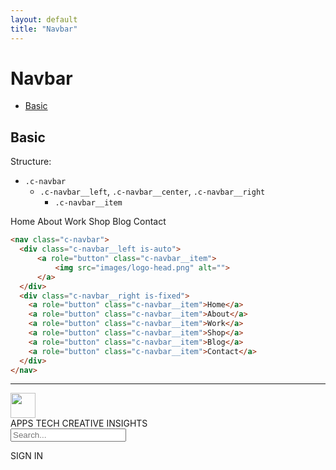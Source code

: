 ```yaml
---
layout: default
title: "Navbar"
---
```


# Navbar
- [Basic](#basic)

## Basic

Structure:
- `.c-navbar`
  - `.c-navbar__left`, `.c-navbar__center`, `.c-navbar__right`
    - `.c-navbar__item`

<div class="u-mb-15">
  <nav class="c-navbar">
    <div class="c-navbar__left is-auto">
        <a role="button" class="c-navbar__item">
            <img src="{{site.url}}images/logo-head.png" alt="">
        </a>
    </div>
    <div class="c-navbar__right is-fixed">
      <a role="button" class="c-navbar__item">Home</a>
      <a role="button" class="c-navbar__item">About</a>
      <a role="button" class="c-navbar__item">Work</a>
      <a role="button" class="c-navbar__item">Shop</a>
      <a role="button" class="c-navbar__item">Blog</a>
      <a role="button" class="c-navbar__item">Contact</a>
    </div>
  </nav>
</div>

```html
<nav class="c-navbar">
  <div class="c-navbar__left is-auto">
      <a role="button" class="c-navbar__item">
          <img src="images/logo-head.png" alt="">
      </a>
  </div>
  <div class="c-navbar__right is-fixed">
    <a role="button" class="c-navbar__item">Home</a>
    <a role="button" class="c-navbar__item">About</a>
    <a role="button" class="c-navbar__item">Work</a>
    <a role="button" class="c-navbar__item">Shop</a>
    <a role="button" class="c-navbar__item">Blog</a>
    <a role="button" class="c-navbar__item">Contact</a>
  </div>
</nav>
```

***

<div class="u-mb-15">
  <nav class="c-navbar">
      <div class="c-navbar__center">
        <a role="button" class="c-navbar__item">
            <img src="{{site.url}}images/logo.png" width="40" height="40">
        </a>
      </div>
      <div class="c-navbar__left">
        <a role="button" class="c-navbar__item">APPS</a>
        <a role="button" class="c-navbar__item">TECH</a>
        <a role="button" class="c-navbar__item">CREATIVE</a>
        <a role="button" class="c-navbar__item">INSIGHTS</a>
      </div>
      <div class="c-navbar__right">
        <div class="c-navbar__item">
          <form action="#" class="form-inline">
            <div class="form-group">
              <input type="text" class="form-input" placeholder="Search...">
            </div>
          </form>
        </div>
        <div class="c-navbar__item">
          <a role="button" class="btn btn--primary btn--outline">SIGN IN</a>
        </div>
      </div>
  </nav>
</div>
